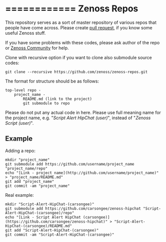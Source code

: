 ============
Zenoss Repos
============

This repository serves as a sort of master repository of various repos that people have come across.
Please create [pull request](https://help.github.com/articles/creating-a-pull-request/), if you know some useful Zenoss stuff. 

If you have some problems with these codes, please ask author of the repo or [Zenoss Community](http://www.zenoss.org/) for help.

Clone with recursive option if you want to clone also submodule source codes:

    git clone --recursive https://github.com/zenoss/zenoss-repos.git 

The format for structure should be as follows:

    top-level repo -
        project_name -
            README.md (link to the project)
            git submodule to repo

Please do not put any actual code in here. Please use full meaning name for the project name, e.g. "*Script Alert HipChat (user)*", instead of "*Zenoss Script (user)*".


## Example

Adding a repo:

    mkdir "project_name"
    git submodule add https://github.com/username/project_name "project_name/repo"
    echo "[Link - project name](http://github.com/username/project_name)" > "project_name/README.md"
    git add "project_name"
    git commit -am "project_name"

Real example:

    mkdir "Script-Alert-HipChat-(carsongee)"
    git submodule add https://github.com/carsongee/zenoss-hipchat "Script-Alert-HipChat-(carsongee)/repo"
    echo "[Link - Script Alert HipChat (carsongee)](https://github.com/carsongee/zenoss-hipchat)" > "Script-Alert-HipChat-(carsongee)/README.md"
    git add "Script-Alert-HipChat-(carsongee)"
    git commit -am "Script-Alert-HipChat-(carsongee)"


